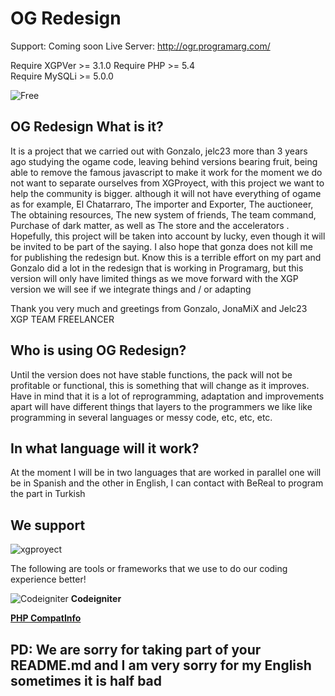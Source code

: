 # OG Redesign
Support: Coming soon
Live Server: http://ogr.programarg.com/  

Require XGPVer >= 3.1.0
Require PHP >= 5.4  
Require MySQLi >= 5.0.0  

![Free](http://www.gnu.org/graphics/agplv3-155x51.png)

## OG Redesign What is it?
It is a project that we carried out with Gonzalo, jelc23 more than 3 years ago studying the ogame code, leaving behind versions bearing fruit, being able to remove the famous javascript to make it work for the moment we do not want to separate ourselves from XGProyect, with this project we want to help the community is bigger. although it will not have everything of ogame as for example, El Chatarraro, The importer and Exporter, The auctioneer, The obtaining resources, The new system of friends, The team command, Purchase of dark matter, as well as The store and the accelerators . Hopefully, this project will be taken into account by lucky, even though it will be invited to be part of the saying. I also hope that gonza does not kill me for publishing the redesign but. Know this is a terrible effort on my part and Gonzalo did a lot in the redesign that is working in Programarg, but this version will only have limited things as we move forward with the XGP version we will see if we integrate things and / or adapting

Thank you very much and greetings from Gonzalo, JonaMiX and Jelc23 XGP TEAM FREELANCER

## Who is using OG Redesign?
Until the version does not have stable functions, the pack will not be profitable or functional, this is something that will change as it improves. Have in mind that it is a lot of reprogramming, adaptation and improvements apart will have different things that layers to the programmers we like like programming in several languages ​​or messy code, etc, etc, etc.

## In what language will it work?
At the moment I will be in two languages ​​that are worked in parallel one will be in Spanish and the other in English, I can contact with BeReal to program the part in Turkish

## We support
![xgproyect](http://www.xgproyect.org/images/misc/xg-logo.png)

The following are tools or frameworks that we use to do our coding experience better!

![Codeigniter](http://codeigniter.com/assets/images/ci-logo.png) **Codeigniter**

[**PHP CompatInfo**](http://php5.laurent-laville.org/compatinfo/)

## PD: We are sorry for taking part of your README.md and I am very sorry for my English sometimes it is half bad
